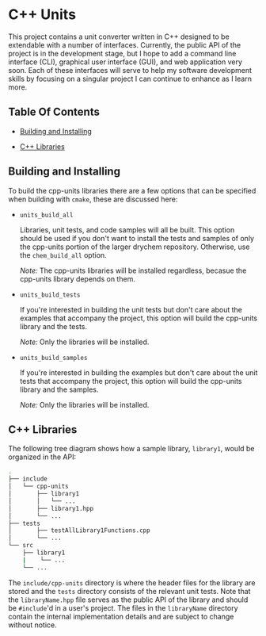 # C++ Units

This project contains a unit converter written in C++ designed to be extendable with a number of interfaces. Currently, the public API of the project is in the development stage, but I hope to add a command line interface (CLI), graphical user interface (GUI), and web application very soon. Each of these interfaces will serve to help my software development skills by focusing on a singular project I can continue to enhance as I learn more.

## Table Of Contents

- [Building and Installing](#Building-and-Installing)

- [C++ Libraries](#C++-Libraries)

## Building and Installing

To build the cpp-units libraries there are a few options that can be specified when building with `cmake`, these are discussed here:

- `units_build_all`

  Libraries, unit tests, and code samples will all be built. This option should be used if you don't want to install the tests and samples of only the cpp-units portion of the larger drychem repository. Otherwise, use the `chem_build_all` option.

  *Note:* The cpp-units libraries will be installed regardless, becasue the cpp-units library depends on them.

- `units_build_tests`

  If you're interested in building the unit tests but don't care about the examples that accompany the project, this option will build the cpp-units library and the tests.

  *Note:* Only the libraries will be installed.

- `units_build_samples`

  If you're interested in building the examples but don't care about the unit tests that accompany the project, this option will build the cpp-units library and the samples.

  *Note:* Only the libraries will be installed.

## C++ Libraries

The following tree diagram shows how a sample library, `library1`, would be organized in the API:

```bash
.
├── include
│   └── cpp-units
│       ├── library1
│       │   └── ...
│       ├── library1.hpp
│       └── ...
├── tests
│       ├── testAllLibrary1Functions.cpp
│       └── ...
└── src
    ├── library1
    |    └── ...
    └── ...
```

The `include/cpp-units` directory is where the header files for the library are stored and the `tests` directory consists of the relevant unit tests. Note that the `libraryName.hpp` file serves as the public API of the library and should be `#include`'d in a user's project. The files in the `libraryName` directory contain the internal implementation details and are subject to change without notice.
